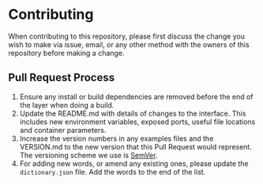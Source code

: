 # Contributing

When contributing to this repository, please first discuss the change you wish to make via issue,
email, or any other method with the owners of this repository before making a change. 

## Pull Request Process

1. Ensure any install or build dependencies are removed before the end of the layer when doing a 
   build.
2. Update the README.md with details of changes to the interface. This includes new environment 
   variables, exposed ports, useful file locations and container parameters.
3. Increase the version numbers in any examples files and the VERSION.md to the new version that this
   Pull Request would represent. The versioning scheme we use is [SemVer](http://semver.org/).
4. For adding new words, or amend any existing ones, please update the `dictionary.json` file. Add the words to the end of the list.